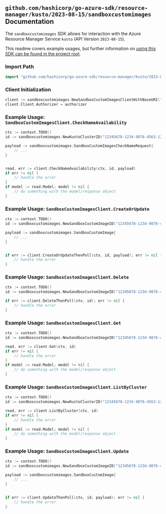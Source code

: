 
## `github.com/hashicorp/go-azure-sdk/resource-manager/kusto/2023-08-15/sandboxcustomimages` Documentation

The `sandboxcustomimages` SDK allows for interaction with the Azure Resource Manager Service `kusto` (API Version `2023-08-15`).

This readme covers example usages, but further information on [using this SDK can be found in the project root](https://github.com/hashicorp/go-azure-sdk/tree/main/docs).

### Import Path

```go
import "github.com/hashicorp/go-azure-sdk/resource-manager/kusto/2023-08-15/sandboxcustomimages"
```


### Client Initialization

```go
client := sandboxcustomimages.NewSandboxCustomImagesClientWithBaseURI("https://management.azure.com")
client.Client.Authorizer = authorizer
```


### Example Usage: `SandboxCustomImagesClient.CheckNameAvailability`

```go
ctx := context.TODO()
id := sandboxcustomimages.NewKustoClusterID("12345678-1234-9876-4563-123456789012", "example-resource-group", "clusterValue")

payload := sandboxcustomimages.SandboxCustomImagesCheckNameRequest{
	// ...
}


read, err := client.CheckNameAvailability(ctx, id, payload)
if err != nil {
	// handle the error
}
if model := read.Model; model != nil {
	// do something with the model/response object
}
```


### Example Usage: `SandboxCustomImagesClient.CreateOrUpdate`

```go
ctx := context.TODO()
id := sandboxcustomimages.NewSandboxCustomImageID("12345678-1234-9876-4563-123456789012", "example-resource-group", "clusterValue", "sandboxCustomImageValue")

payload := sandboxcustomimages.SandboxCustomImage{
	// ...
}


if err := client.CreateOrUpdateThenPoll(ctx, id, payload); err != nil {
	// handle the error
}
```


### Example Usage: `SandboxCustomImagesClient.Delete`

```go
ctx := context.TODO()
id := sandboxcustomimages.NewSandboxCustomImageID("12345678-1234-9876-4563-123456789012", "example-resource-group", "clusterValue", "sandboxCustomImageValue")

if err := client.DeleteThenPoll(ctx, id); err != nil {
	// handle the error
}
```


### Example Usage: `SandboxCustomImagesClient.Get`

```go
ctx := context.TODO()
id := sandboxcustomimages.NewSandboxCustomImageID("12345678-1234-9876-4563-123456789012", "example-resource-group", "clusterValue", "sandboxCustomImageValue")

read, err := client.Get(ctx, id)
if err != nil {
	// handle the error
}
if model := read.Model; model != nil {
	// do something with the model/response object
}
```


### Example Usage: `SandboxCustomImagesClient.ListByCluster`

```go
ctx := context.TODO()
id := sandboxcustomimages.NewKustoClusterID("12345678-1234-9876-4563-123456789012", "example-resource-group", "clusterValue")

read, err := client.ListByCluster(ctx, id)
if err != nil {
	// handle the error
}
if model := read.Model; model != nil {
	// do something with the model/response object
}
```


### Example Usage: `SandboxCustomImagesClient.Update`

```go
ctx := context.TODO()
id := sandboxcustomimages.NewSandboxCustomImageID("12345678-1234-9876-4563-123456789012", "example-resource-group", "clusterValue", "sandboxCustomImageValue")

payload := sandboxcustomimages.SandboxCustomImage{
	// ...
}


if err := client.UpdateThenPoll(ctx, id, payload); err != nil {
	// handle the error
}
```
